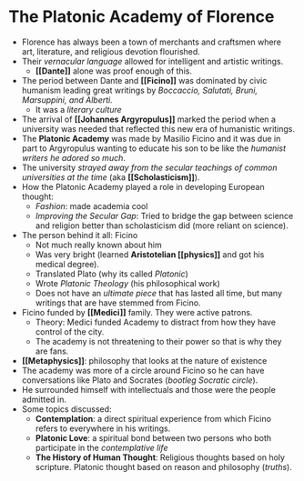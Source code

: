 # The Platonic Academy of Florence
- Florence has always been a town of merchants and craftsmen where art, literature, and religious devotion flourished.
- Their *vernacular language* allowed for intelligent and artistic writings.
	- **[[Dante]]** alone was proof enough of this.
- The period between Dante and **[[Ficino]]** was dominated by civic humanism leading great writings by *Boccaccio, Salutati, Bruni, Marsuppini, and Alberti.*
	- It was a *literary culture*
- The arrival of **[[Johannes Argyropulus]]** marked the period when a university was needed that reflected this new era of humanistic writings.
- The **Platonic Academy** was made by Masilio Ficino and it was due in part to Argyropulus wanting to educate his son to be like the *humanist writers he adored so much*.
- The university *strayed away from the secular teachings of common universities at the time* (aka **[[Scholasticism]]**).
- How the Platonic Academy played a role in developing European thought:
	- *Fashion*: made academia cool
	- *Improving the Secular Gap*: Tried to bridge the gap between science and religion better than scholasticism did (more reliant on science).
- The person behind it all: Ficino
	- Not much really known about him
	- Was very bright (learned **Aristotelian [[physics]]** and got his medical degree).
	- Translated Plato (why its called *Platonic*)
	- Wrote *Platonic Theology* (his philosophical work)
	- Does not have an *ultimate piece* that has lasted all time, but many writings that are have stemmed from Ficino.
- Ficino funded by **[[Medici]]** family. They were active patrons.
	- Theory: Medici funded Academy to distract from how they have control of the city. 
	- The academy is not threatening to their power so that is why they are fans. 
- **[[Metaphysics]]**: philosophy that looks at the nature of existence
- The academy was more of a circle around Ficino so he can have conversations like Plato and Socrates (*bootleg Socratic circle*).
- He surrounded himself with intellectuals and those were the people admitted in.
- Some topics discussed:
	- **Contemplation**: a direct spiritual experience from which Ficino refers to everywhere in his writings.
	- **Platonic Love**: a spiritual bond between two persons who both participate in the *contemplative life*
	- **The History of Human Thought**: Religious thoughts based on holy scripture. Platonic thought based on reason and philosophy (*truths*). 